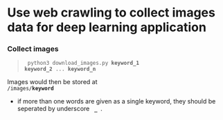 # Use web crawling to collect images data for deep learning application
### Collect images 
> <code> python3 download_images.py **keyword_1** **keyword_2**  ... **keyword_n**  </code>

Images would then be stored at 
<code> /images/**keyword** </code>

* if more than one words are given as a single keyword, they should be seperated by underscore <code> **_** </code>.
    